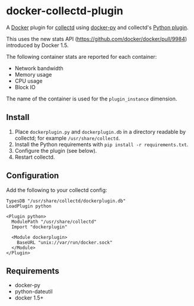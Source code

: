 # docker-collectd-plugin

A [Docker](http://docker.io) plugin for [collectd](http://collectd.org)
using [docker-py](https://github.com/docker/docker-py) and collectd's
[Python plugin](http://collectd.org/documentation/manpages/collectd-python.5.shtml).

This uses the new stats API (https://github.com/docker/docker/pull/9984)
introduced by Docker 1.5.

The following container stats are reported for each container:

* Network bandwidth
* Memory usage
* CPU usage
* Block IO

The name of the container is used for the `plugin_instance` dimension.

## Install

1. Place `dockerplugin.py` and `dockerplugin.db` in a directory readable
   by collectd; for example `/usr/share/collectd`.
1. Install the Python requirements with `pip install -r
   requirements.txt`.
1. Configure the plugin (see below).
1. Restart collectd.

## Configuration

Add the following to your collectd config:

```
TypesDB "/usr/share/collectd/dockerplugin.db"
LoadPlugin python

<Plugin python>
  ModulePath "/usr/share/collectd"
  Import "dockerplugin"

  <Module dockerplugin>
    BaseURL "unix://var/run/docker.sock"
  </Module>
</Plugin>
```

## Requirements

* docker-py
* python-dateutil
* docker 1.5+
